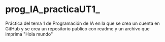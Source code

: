 # prog_IA_practicaUT1_
Práctica del tema 1 de Programación de IA en la que se crea un cuenta en GitHub y se crea un repositorio publico con readme y un archivo que imprima "Hola mundo"
